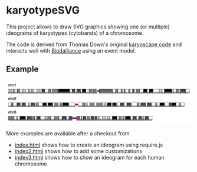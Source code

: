 # karyotypeSVG


This project allows to draw SVG graphics showing one (or multiple) ideograms of karyotypes (cytobands) of a chromosome.

The code is derived from Thomas Down's original [karyoscape code](https://github.com/dasmoth/dalliance/blob/0.7.x/js/karyoscape.js) and interacts well with [Biodalliance](https://github.com/dasmoth/dalliance) using an event model. 

## Example

<img src="img/example.png"/>

More examples are available after a checkout from 
 - [index.html](index.html) shows how to create an ideogram using require.js
 - [index2.html](index2.html) shows how to add some customizations
 - [index3.html](index3.html) shows how to show an ideogram for each human chromosome

